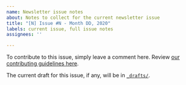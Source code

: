 ```yaml
---
name: Newsletter issue notes
about: Notes to collect for the current newsletter issue
title: "[N] Issue #N - Month DD, 2020"
labels: current issue, full issue notes
assignees: ''

---
```


To contribute to this issue, simply leave a comment here. Review [our contributing guidelines here](https://github.com/techworkersco/techworkersco.github.io/blob/master/.github/CONTRIBUTING.md).

The current draft for this issue, if any, will be in [`_drafts/`](https://github.com/techworkersco/techworkersco.github.io/tree/master/_drafts). 
